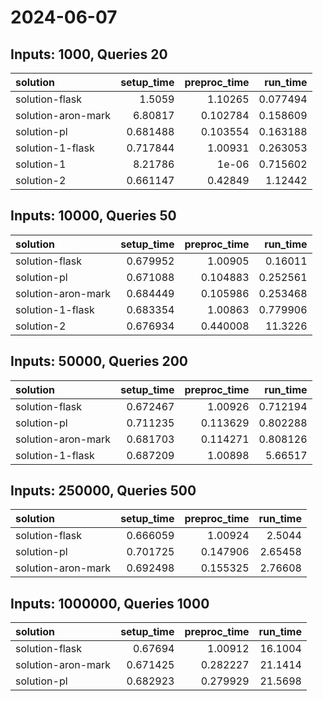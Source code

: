 # 2024-06-07

## Inputs: 1000, Queries 20

| solution           |   setup_time |   preproc_time |   run_time |
|:-------------------|-------------:|---------------:|-----------:|
| solution-flask     |     1.5059   |       1.10265  |   0.077494 |
| solution-aron-mark |     6.80817  |       0.102784 |   0.158609 |
| solution-pl        |     0.681488 |       0.103554 |   0.163188 |
| solution-1-flask   |     0.717844 |       1.00931  |   0.263053 |
| solution-1         |     8.21786  |       1e-06    |   0.715602 |
| solution-2         |     0.661147 |       0.42849  |   1.12442  |

## Inputs: 10000, Queries 50

| solution           |   setup_time |   preproc_time |   run_time |
|:-------------------|-------------:|---------------:|-----------:|
| solution-flask     |     0.679952 |       1.00905  |   0.16011  |
| solution-pl        |     0.671088 |       0.104883 |   0.252561 |
| solution-aron-mark |     0.684449 |       0.105986 |   0.253468 |
| solution-1-flask   |     0.683354 |       1.00863  |   0.779906 |
| solution-2         |     0.676934 |       0.440008 |  11.3226   |

## Inputs: 50000, Queries 200

| solution           |   setup_time |   preproc_time |   run_time |
|:-------------------|-------------:|---------------:|-----------:|
| solution-flask     |     0.672467 |       1.00926  |   0.712194 |
| solution-pl        |     0.711235 |       0.113629 |   0.802288 |
| solution-aron-mark |     0.681703 |       0.114271 |   0.808126 |
| solution-1-flask   |     0.687209 |       1.00898  |   5.66517  |

## Inputs: 250000, Queries 500

| solution           |   setup_time |   preproc_time |   run_time |
|:-------------------|-------------:|---------------:|-----------:|
| solution-flask     |     0.666059 |       1.00924  |    2.5044  |
| solution-pl        |     0.701725 |       0.147906 |    2.65458 |
| solution-aron-mark |     0.692498 |       0.155325 |    2.76608 |

## Inputs: 1000000, Queries 1000

| solution           |   setup_time |   preproc_time |   run_time |
|:-------------------|-------------:|---------------:|-----------:|
| solution-flask     |     0.67694  |       1.00912  |    16.1004 |
| solution-aron-mark |     0.671425 |       0.282227 |    21.1414 |
| solution-pl        |     0.682923 |       0.279929 |    21.5698 |